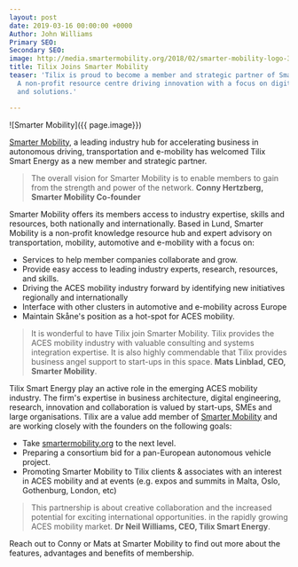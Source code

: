 ```yaml
---
layout: post
date: 2019-03-16 00:00:00 +0000
Author: John Williams
Primary SEO: 
Secondary SEO: 
image: http://media.smartermobility.org/2018/02/smarter-mobility-logo-300.png
title: Tilix Joins Smarter Mobility
teaser: 'Tilix is proud to become a member and strategic partner of Smarter Mobility:
  A non-profit resource centre driving innovation with a focus on digital services
  and solutions.'

---
```

![Smarter Mobility]({{ page.image}})

[Smarter Mobility](https://www.smartermobility.org), a leading industry hub for accelerating business in autonomous driving, transportation and e-mobility has welcomed Tilix Smart Energy as a new member and strategic partner.

> The overall vision for Smarter Mobility is to enable members to gain from the strength and power of the network. **Conny Hertzberg, Smarter Mobility Co-founder**

Smarter Mobility offers its members access to industry expertise, skills and resources, both nationally and internationally. Based in Lund, Smarter Mobility is a non-profit knowledge resource hub and expert advisory on transportation, mobility, automotive and e-mobility with a focus on:

* Services to help member companies collaborate and grow.
* Provide easy access to leading industry experts, research, resources, and skills.
* Driving the ACES mobility industry forward by identifying new initiatives regionally and internationally
* Interface with other clusters in automotive and e-mobility across Europe
* Maintain Skåne's position as a hot-spot for ACES mobility.

> It is wonderful to have Tilix join Smarter Mobility. Tilix provides the ACES mobility industry with valuable consulting and systems integration expertise. It is also highly commendable that Tilix provides business angel support to start-ups in this space. **Mats Linblad, CEO, Smarter Mobility**.

Tilix Smart Energy play an active role in the emerging ACES mobility industry. The firm's expertise in business architecture, digital engineering, research, innovation and collaboration is valued by start-ups, SMEs and large organisations. Tilix are a value add member of [Smarter Mobility](https://www.smartermobility.org) and are working closely with the founders on the following goals:

* Take [smartermobility.org](https://www.smartermobility.org) to the next level.
* Preparing a consortium bid for a pan-European autonomous vehicle project.
* Promoting Smarter Mobility to Tilix clients & associates with an interest in ACES mobility and at events (e.g. expos and summits in Malta, Oslo, Gothenburg, London, etc)

> This partnership is about creative collaboration and the increased potential for exciting international  opportunities. in the rapidly growing ACES mobility market. **Dr Neil Williams, CEO, Tilix Smart Energy**.

Reach out to Conny or Mats at Smarter Mobility to find out more about the features, advantages and benefits of membership.